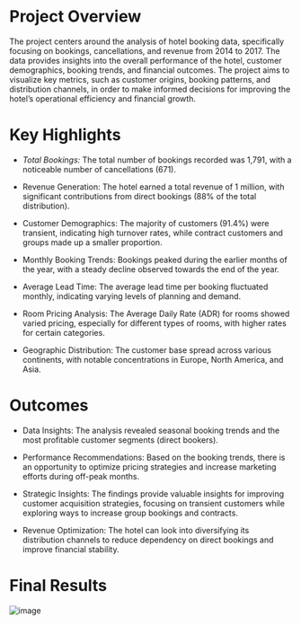 # Project Overview
The project centers around the analysis of hotel booking data, specifically focusing on bookings, cancellations, and revenue from 2014 to 2017. The data provides insights into the overall performance of the hotel, customer demographics, booking trends, and financial outcomes. The project aims to visualize key metrics, such as customer origins, booking patterns, and distribution channels, in order to make informed decisions for improving the hotel’s operational efficiency and financial growth.

# Key Highlights
* *Total Bookings:* The total number of bookings recorded was 1,791, with a noticeable number of cancellations (671).

* Revenue Generation: The hotel earned a total revenue of 1 million, with significant contributions from direct bookings (88% of the total distribution).

* Customer Demographics: The majority of customers (91.4%) were transient, indicating high turnover rates, while contract customers and groups made up a smaller proportion.

* Monthly Booking Trends: Bookings peaked during the earlier months of the year, with a steady decline observed towards the end of the year.

* Average Lead Time: The average lead time per booking fluctuated monthly, indicating varying levels of planning and demand.

* Room Pricing Analysis: The Average Daily Rate (ADR) for rooms showed varied pricing, especially for different types of rooms, with higher rates for certain categories.

* Geographic Distribution: The customer base spread across various continents, with notable concentrations in Europe, North America, and Asia.

# Outcomes
* Data Insights: The analysis revealed seasonal booking trends and the most profitable customer segments (direct bookers).

* Performance Recommendations: Based on the booking trends, there is an opportunity to optimize pricing strategies and increase marketing efforts during off-peak months.

* Strategic Insights: The findings provide valuable insights for improving customer acquisition strategies, focusing on transient customers while exploring ways to increase group bookings and contracts.

* Revenue Optimization: The hotel can look into diversifying its distribution channels to reduce dependency on direct bookings and improve financial stability.
# Final Results
![image](https://github.com/user-attachments/assets/7f244f84-2fc5-4e79-86f1-9e671853c97c)
